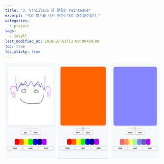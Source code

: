 ```yaml
---
title: "3. VaniilaJS 를 활용한 PaintGame"
excerpt: "색의 밝기를 내가 원하는대로 조정할수있다."
categories:
  - project
tags:
  - jekyll
last_modified_at: 2018-07-01T13:00:00+09:00
toc: true
toc_sticky: true
---
```


[![크롬이미지](/assets/images/game.png)](https://github.com/JungYOsup/customize_paintjs.git)

